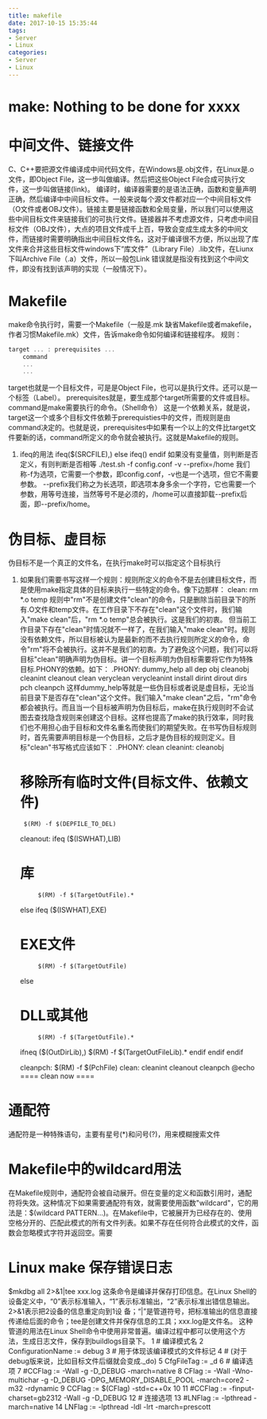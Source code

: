 ```yaml
---
title: makefile
date: 2017-10-15 15:35:44
tags:
- Server
- Linux
categories:
- Server
- Linux
---
```

# make: Nothing to be done for xxxx
# 中间文件、链接文件
C、C++要把源文件编译成中间代码文件，在Windows是.obj文件，在Linux是.o文件，即Object File，这一步叫做编译。然后把这些Object File合成可执行文件，这一步叫做链接(link)。
编译时，编译器需要的是语法正确，函数和变量声明正确，然后编译中中间目标文件。一般来说每个源文件都对应一个中间目标文件（O文件或者OBJ文件）。链接主要是链接函数和全局变量，所以我们可以使用这些中间目标文件来链接我们的可执行文件。链接器并不考虑源文件，只考虑中间目标文件（OBJ文件），大点的项目文件成千上百，导致会变成生成太多的中间文件，而链接时需要明确指出中间目标文件名，这对于编译很不方便，所以出现了库文件来合并这些目标文件windows下“库文件”（Library File）.lib文件，在Liunx下叫Archive File（.a）文件，所以一般包Link 错误就是指没有找到这个中间文件，即没有找到该声明的实现（一般情况下）。
# Makefile
make命令执行时，需要一个Makefile（一般是.mk 缺省Makefile或者makefile，作者习惯Makefile.mk）文件，告诉make命令如何编译和链接程序。
规则：
```js
target ... : prerequisites ...
	command
	...
	...
```
target也就是一个目标文件，可是是Object File，也可以是执行文件。还可以是一个标签（Label）。
prerequisites就是，要生成那个target所需要的文件或目标。
command是make需要执行的命令。（Shell命令）
这是一个依赖关系，就是说，target这一个或多个目标文件依赖于prerequisties中的文件，而规则是由command决定的。也就是说，prerequisites中如果有一个以上的文件比target文件要新的话，command所定义的命令就会被执行。这就是Makefile的规则。
1. ifeq的用法
	ifeq($(SRCFILE),)
	else ifeq()
	endif
如果没有变量值，则判断是否定义，有则判断是否相等
./test.sh -f config.conf -v --prefix=/home
我们称-f为选项，它需要一个参数，即config.conf，-v也是一个选项，但它不需要参数。
--prefix我们称之为长选项，即选项本身多余一个字符，它也需要一个参数，用等号连接，当然等号不是必须的，/home可以直接卸载--prefix后面，即--prefix/home。
# 伪目标、虚目标
伪目标不是一个真正的文件名，在执行make时可以指定这个目标执行
1. 如果我们需要书写这样一个规则：规则所定义的命令不是去创建目标文件，而是使用make指定具体的目标来执行一些特定的命令。像下边那样：
	clean:
	rm *.o temp
规则中"rm"不是创建文件"clean"的命令，只是删除当前目录下的所有.O文件和temp文件。在工作目录下不存在"clean"这个文件时，我们输入"make clean"后，"rm *.o temp"总会被执行。这是我们的初衷。
但当前工作目录下存在"clean"时情况就不一样了，在我们输入"make clean"时。规则没有依赖文件，所以目标被认为是最新的而不去执行规则所定义的命令，命令"rm"将不会被执行。这并不是我们的初衷。为了避免这个问题，我们可以将目标"clean"明确声明为伪目标。讲一个目标声明为伪目标需要将它作为特殊目标.PHONY的依赖。如下：
	.PHONY: dummy_help all dep obj cleanobj cleanint cleanout clean veryclean verycleanint install dirint dirout dirs pch cleanpch
这样dummy_help等就是一些伪目标或者说是虚目标，无论当前目录下是否存在"clean"这个文件。我们输入"make clean"之后，"rm"命令都会被执行。而且当一个目标被声明为伪目标后，make在执行规则时不会试图去查找隐含规则来创建这个目标。这样也提高了make的执行效率，同时我们也不用担心由于目标和文件名重名而使我们的期望失败。在书写伪目标规则时，首先需要声明目标是一个伪目标，之后才是伪目标的规则定义。目标"clean"书写格式应该如下：
	.PHONY: clean
	cleanint: cleanobj
	# 移除所有临时文件(目标文件、依赖文件)
        $(RM) -f $(DEPFILE_TO_DEL)
	cleanout:
	ifeq ($(ISWHAT),LIB)
	# 库
	        $(RM) -f $(TargetOutFile).*
	else
	ifeq ($(ISWHAT),EXE)
	# EXE文件
	        $(RM) -f $(TargetOutFile)
	else
	# DLL或其他
	        $(RM) -f $(TargetOutFile).*
	ifneq ($(OutDirLib),)
	        $(RM) -f $(TargetOutFileLib).*
	endif
	endif
	endif
	
	cleanpch:
	        $(RM) -f $(PchFile)
	clean: cleanint cleanout cleanpch
	        @echo ==== clean now ====

# 通配符
通配符是一种特殊语句，主要有星号(*)和问号(?)，用来模糊搜索文件
# Makefile中的wildcard用法
在Makefile规则中，通配符会被自动展开。但在变量的定义和函数引用时，通配符将失效。这种情况下如果需要通配符有效，就需要使用函数"wildcard"，它的用法是：$(wildcard PATTERN...)。在Makefile中，它被展开为已经存在的、使用空格分开的、匹配此模式的所有文件列表。如果不存在任何符合此模式的文件，函数会忽略模式字符并返回空。需要
# Linux make 保存错误日志
$mkdbg all 2>&1|tee xxx.log
这条命令是编译并保存打印信息。在Linux Shell的设备定义中，“0”表示标准输入，“1”表示标准输出，“2”表示标准出错信息输出。2>&1表示把2设备的信息重定向到1设 备；“|”是管道符号，把标准输出的信息直接传递给后面的命令；tee是创建文件并保存信息的工具；xxx.log是文件名。
这种管道的用法在Linux Shell命令中使用非常普遍。编译过程中都可以使用这个方法，生成日志文件，保存到buildlogs目录下。
  1 # 编译模式名
  2 ConfigurationName               := debug
  3 # 用于体现该编译模式的文件标记
  4 # (对于debug版来说，比如目标文件后缀就会变成._do)
  5 CfgFileTag                              := _d
  6 # 编译选项
  7 #CCFlag                                 := -Wall -g -D_DEBUG -march=native
  8 CFlag                                   := -Wall -Wno-multichar -g -D_DEBUG -DPG_MEMORY_DISABLE_POOL -march=core2 -m32 -rdynamic
  9 CCFlag                                  := $(CFlag) -std=c++0x
 10
 11 #CCFlag                                 := -finput-charset=gb2312 -Wall -g -D_DEBUG
 12 # 连接选项
 13 #LNFlag                                 := -lpthread -march=native
 14 LNFlag                                  := -lpthread -ldl -lrt -march=prescott
